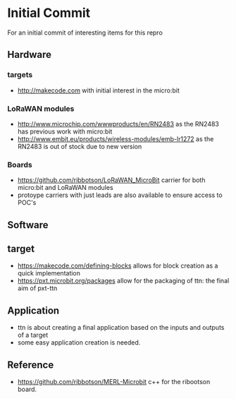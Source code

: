 # Initial Commit

For an initial commit of interesting items for this repro

## Hardware

### targets

* <http://makecode.com> with initial interest in the micro:bit

### LoRaWAN modules

* <http://www.microchip.com/wwwproducts/en/RN2483> as the RN2483 has previous work with micro:bit
* <http://www.embit.eu/products/wireless-modules/emb-lr1272> as the RN2483 is out of stock due to new version

### Boards

* <https://github.com/ribbotson/LoRaWAN_MicroBit> carrier for both micro:bit and LoRaWAN modules
* protoype carriers with just leads are also available to ensure access to POC's

## Software

## target

* <https://makecode.com/defining-blocks> allows for block creation as a quick implementation
* <https://pxt.microbit.org/packages> allow for the packaging of ttn: the final aim of pxt-ttn

## Application

* ttn is about creating a final application based on the inputs and outputs of a target
* some easy application creation is needed.

## Reference

* <https://github.com/ribbotson/MERL-Microbit> c++ for the ribootson board.